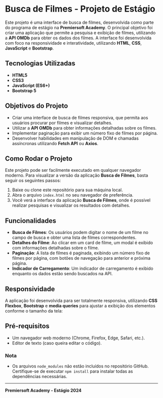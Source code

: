 # Busca de Filmes - Projeto de Estágio

Este projeto é uma interface de busca de filmes, desenvolvida como parte do programa de estágio na **Premiersoft Academy**. O principal objetivo foi criar uma aplicação que permite a pesquisa e exibição de filmes, utilizando a **API OMDb** para obter os dados dos filmes. A interface foi desenvolvida com foco na responsividade e interatividade, utilizando **HTML**, **CSS**, **JavaScript** e **Bootstrap**.

## Tecnologias Utilizadas

- **HTML5**
- **CSS3**
- **JavaScript (ES6+)**
- **Bootstrap 5**

## Objetivos do Projeto

- Criar uma interface de busca de filmes responsiva, que permita aos usuários procurar por filmes e visualizar detalhes.
- Utilizar a **API OMDb** para obter informações detalhadas sobre os filmes.
- Implementar paginação para exibir um número fixo de filmes por página.
- Desenvolver habilidades em manipulação de DOM e chamadas assíncronas utilizando **Fetch API** ou **Axios**.


## Como Rodar o Projeto

Este projeto pode ser facilmente executado em qualquer navegador moderno. Para visualizar a versão da aplicação **Busca de Filmes**, basta seguir os seguintes passos:

1. Baixe ou clone este repositório para sua máquina local.
2. Abra o arquivo `index.html` no seu navegador de preferência.
3. Você verá a interface da aplicação **Busca de Filmes**, onde é possível realizar pesquisas e visualizar os resultados com detalhes.

## Funcionalidades

- **Busca de Filmes**: Os usuários podem digitar o nome de um filme no campo de busca e obter uma lista de filmes correspondentes.
- **Detalhes do Filme**: Ao clicar em um card de filme, um modal é exibido com informações detalhadas sobre o filme.
- **Paginação**: A lista de filmes é paginada, exibindo um número fixo de filmes por página, com botões de navegação para anterior e próxima página.
- **Indicador de Carregamento**: Um indicador de carregamento é exibido enquanto os dados estão sendo buscados na API.


## Responsividade

A aplicação foi desenvolvida para ser totalmente responsiva, utilizando **CSS Flexbox**, **Bootstrap** e **media queries** para ajustar a exibição dos elementos conforme o tamanho da tela:


## Pré-requisitos

- Um navegador web moderno (Chrome, Firefox, Edge, Safari, etc.).
- Editor de texto (caso queira editar o código).

### Nota

- Os arquivos `node_modules` não estão incluídos no repositório GitHub. Certifique-se de executar `npm install` para instalar todas as dependências necessárias.

---

**Premiersoft Academy - Estágio 2024**
